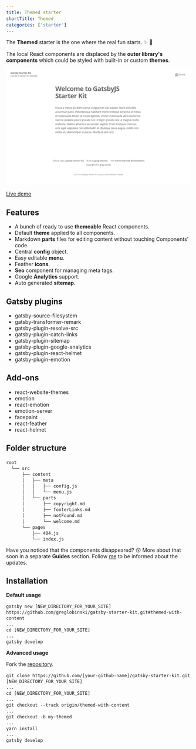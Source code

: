 ```yaml
---
title: Themed starter
shortTitle: Themed
categories: ['starter']
---
```


The **Themed** starter is the one where the real fun starts. :sparkles: :tada:

The local React components are displaced by the **outer library's components** which could be styled with built-in or custom **themes**.

![gatsby-starter-kit-themed](./gatsby-starter-kit-themed.png)

<a class="demoLink"  target="_blank" href="https://gatsby-starter-kit-themed.netlify.com">Live demo</a>

## Features

- A bunch of ready to use **themeable** React components.
- Default **theme** applied to all components.
- Markdown **parts** files for editing content without touching Components' code.
- Central **config** object.
- Easy editable **menu**.
- Feather **icons**.
- **Seo** component for managing meta tags.
- Google **Analytics** support.
- Auto generated **sitemap**.

## Gatsby plugins

- gatsby-source-filesystem
- gatsby-transformer-remark
- gatsby-plugin-resolve-src
- gatsby-plugin-catch-links
- gatsby-plugin-sitemap
- gatsby-plugin-google-analytics
- gatsby-plugin-react-helmet
- gatsby-plugin-emotion

## Add-ons

- react-website-themes
- emotion
- react-emotion
- emotion-server
- facepaint
- react-feather
- react-helmet

## Folder structure

```
root
  └── src
      ├── content
      │   ├── meta
      │   │   ├── config.js
      │   │   └── menu.js
      │   └── parts
      │       ├── copyright.md
      │       ├── footerLinks.md
      │       ├── notFound.md
      │       └── welcome.md
      └── pages
          ├── 404.js
          └── index.js
```

Have you noticed that the components disappeared? :astonished: More about that soon in a separate **Guides** section. Follow [me](https://twitter.com/greglobinski) to be informed about the updates.

## Installation

**Default usage**

```shell
gatsby new [NEW_DIRECTORY_FOR_YOUR_SITE] https://github.com/greglobinski/gatsby-starter-kit.git#themed-with-content
...
cd [NEW_DIRECTORY_FOR_YOUR_SITE]
...
gatsby develop
```

**Advanced usage**

Fork the [repository](https://github.com/greglobinski/gatsby-starter-kit).

```shell
git clone https://github.com/[your-github-name]/gatsby-starter-kit.git [NEW_DIRECTORY_FOR_YOUR_SITE]
...
cd [NEW_DIRECTORY_FOR_YOUR_SITE]
...
git checkout --track origin/themed-with-content
...
git checkout -b my-themed
...
yarn install
...
gatsby develop
```
